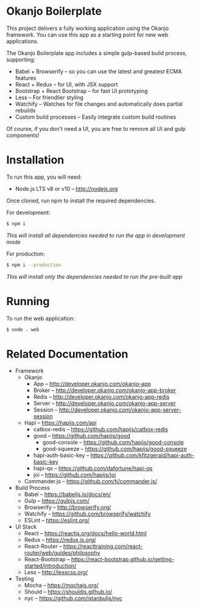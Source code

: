 # Okanjo Boilerplate

This project delivers a fully working application using the Okanjo framework. You can use this app as 
a starting point for new web applications.  

The Okanjo Boilerplate app includes a simple gulp-based build process, supporting:
* Babel + Browserify –  so you can use the latest and greatest ECMA features
* React + Redux – for UI, with JSX support
* Bootstrap + React Bootstrap – for fast UI prototyping
* Less – For friendlier styling
* Watchify – Watches for file changes and automatically does partial rebuilds
* Custom build processes – Easily integrate custom build routines

Of course, if you don't need a UI, you are free to remove all UI and gulp components!

# Installation

To run this app, you will need:
* Node.js LTS v8 or v10 – http://nodejs.org

Once cloned, run npm to install the required dependencies.

For development:
```sh
$ npm i
```
*This will install all dependencies needed to run the app in development mode*

For production:
```sh
$ npm i --production
```
*This will install only the dependencies needed to run the pre-built app*

# Running

To run the web application:
```sh
$ node . web
```

# Related Documentation

* Framework
  * Okanjo
    * App – http://developer.okanjo.com/okanjo-app
    * Broker – http://developer.okanjo.com/okanjo-app-broker
    * Redis – http://developer.okanjo.com/okanjo-app-redis
    * Server – http://developer.okanjo.com/okanjo-app-server
    * Session – http://developer.okanjo.com/okanjo-app-server-session
  * Hapi – https://hapijs.com/api
    * catbox-redis – https://github.com/hapijs/catbox-redis
    * good – https://github.com/hapijs/good
      * good-console – https://github.com/hapijs/good-console
      * good-squeeze – https://github.com/hapijs/good-squeeze
    * hapi-auth-basic-key – https://github.com/kfitzgerald/hapi-auth-basic-key
    * hapi-qs – https://github.com/dafortune/hapi-qs
    * joi – https://github.com/hapijs/joi
  * Commander.js – https://github.com/tj/commander.js/
* Build Process
  * Babel – https://babeljs.io/docs/en/
  * Gulp – https://gulpjs.com/
  * Browserify – http://browserify.org/
  * Watchify – https://github.com/browserify/watchify
  * ESLint – https://eslint.org/
* UI Stack
  * React – https://reactjs.org/docs/hello-world.html
  * Redux – https://redux.js.org/
  * React-Router – https://reacttraining.com/react-router/web/guides/philosophy
  * React-Bootstrap – https://react-bootstrap.github.io/getting-started/introduction/
  * Less – http://lesscss.org/
* Testing
  * Mocha – https://mochajs.org/
  * Should – https://shouldjs.github.io/
  * nyc – https://github.com/istanbuljs/nyc
